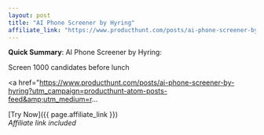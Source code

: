 ```yaml
---
layout: post
title: "AI Phone Screener by Hyring"
affiliate_link: "https://www.producthunt.com/posts/ai-phone-screener-by-hyring?ref=autoverse&utm_source=autoverse"
---
```


**Quick Summary**: AI Phone Screener by Hyring: <p>
            Screen 1000 candidates before lunch
          </p>
          <p>
            <a href="https://www.producthunt.com/posts/ai-phone-screener-by-hyring?utm_campaign=producthunt-atom-posts-feed&amp;utm_medium=r...

[Try Now]({{ page.affiliate_link }})  
*Affiliate link included*
